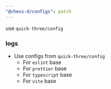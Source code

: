 ```yaml
---
"@chess-d/configs": patch
---
```


use `quick-three/config`

### logs

- Use configs from `quick-three/config`
  - For `eslint` base
  - For `prettier` base
  - For `typescript` base
  - For `vite` base
